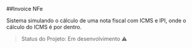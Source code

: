 ##Invoice NFe

Sistema simulando o cálculo de uma nota fiscal com ICMS e IPI, onde o cálculo do ICMS é por dentro.

> Status do Projeto: Em desenvolvimento :warning:
